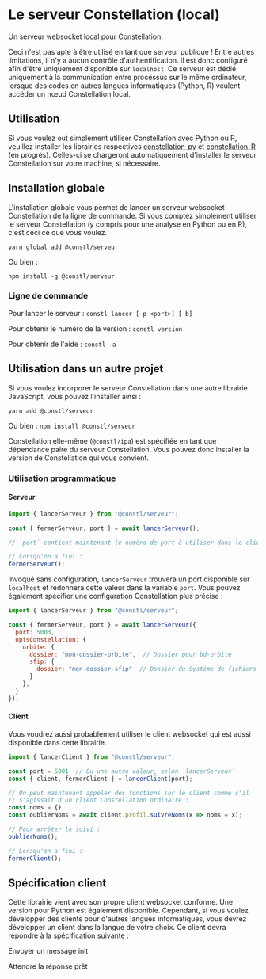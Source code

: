 # Le serveur Constellation (local)
Un serveur websocket local pour Constellation.

Ceci n'est pas apte à être utilisé en tant que serveur publique ! Entre autres
limitations, il n'y a aucun contrôle d'authentification. Il est donc configuré
afin d'être uniquement disponible sur `localhost`. Ce serveur est dédié
uniquement à la communication entre processus sur le même ordinateur, lorsque
des codes en autres langues informatiques (Python, R) veulent accéder un nœud
Constellation local.

## Utilisation
Si vous voulez out simplement utiliser Constellation avec Python ou R, veuillez
installer les librairies respectives [constellation-py](https://github.com/reseau-constellation/client-python)
et [constellation-R](https://github.com/reseau-constellation/client-r) (en progrès).
Celles-ci se chargeront automatiquement d'installer le serveur Constellation
sur votre machine, si nécessaire.

## Installation globale
L'installation globale vous permet de lancer un serveur websocket Constellation
de la ligne de commande.
Si vous comptez simplement utiliser le serveur Constellation (y compris pour une
analyse en Python ou en R), c'est ceci ce que vous voulez.

`yarn global add @constl/serveur`

Ou bien :

`npm install -g @constl/serveur`

### Ligne de commande
Pour lancer le serveur :
`constl lancer [-p <port>] [-b]`

Pour obtenir le numéro de la version :
`constl version`

Pour obtenir de l'aide :
`constl -a`

## Utilisation dans un autre projet
Si vous voulez incorporer le serveur Constellation dans une autre librairie
JavaScript, vous pouvez l'installer ainsi :

`yarn add @constl/serveur`

Ou bien :
`npm install @constl/serveur`

Constellation elle-même (`@constl/ipa`) est spécifiée en tant que dépendance
paire du serveur Constellation. Vous pouvez donc installer la version de Constellation
qui vous convient.

### Utilisation programmatique

#### Serveur
```JavaScript
import { lancerServeur } from "@constl/serveur";

const { fermerServeur, port } = await lancerServeur();

// `port` contient maintenant le numéro de port à utiliser dans le client

// Lorsqu'on a fini :
fermerServeur();

```

Invoqué sans configuration, `lancerServeur` trouvera un port disponible sur
`localhost` et redonnera cette valeur dans la variable `port`. Vous pouvez
également spécifier une configuration Constellation plus précise :

```JavaScript
import { lancerServeur } from "@constl/serveur";

const { fermerServeur, port } = await lancerServeur({
  port: 5003,
  optsConstellation: {
    orbite: {
      dossier: "mon-dossier-orbite",  // Dossier pour bd-orbite
      sfip: {
        dossier: "mon-dossier-sfip"  // Dossier du Système de fichiers interplanétaire
      }
    },
  }
});

```

#### Client
Vous voudrez aussi probablement utiliser le client websocket qui est aussi disponible
dans cette librairie.

```JavaScript
import { lancerClient } from "@constl/serveur";

const port = 5001  // Ou une autre valeur, selon `lancerServeur`
const { client, fermerClient } = lancerClient(port);

// On peut maintenant appeler des fonctions sur le client comme s'il
// s'agissait d'un client Constellation ordinaire :
const noms = {}
const oublierNoms = await client.profil.suivreNoms(x => noms = x);

// Pour arrêter le suivi :
oublierNoms();

// Lorsqu'on a fini :
fermerClient();

```

## Spécification client
Cette librairie vient avec son propre client websocket conforme. Une
version pour Python est également disponible. Cependant, si vous voulez
développer des clients pour d'autres langues informatiques, vous devrez
développer un client dans la langue de votre choix. Ce client devra
répondre à la spécification suivante :

Envoyer un message init

Attendre la réponse prêt
